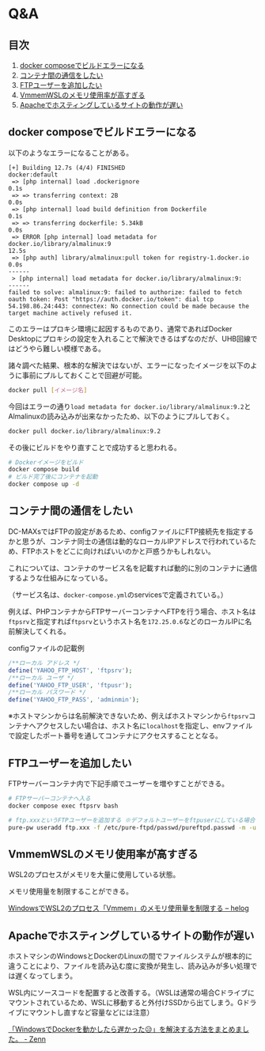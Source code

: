 # Q&A

## 目次

1. [docker composeでビルドエラーになる](#docker-composeでビルドエラーになる)
1. [コンテナ間の通信をしたい](#コンテナ間の通信をしたい)
1. [FTPユーザーを追加したい](#ftpユーザーを追加したい)
1. [VmmemWSLのメモリ使用率が高すぎる](#vmmemwslのメモリ使用率が高すぎる)
1. [Apacheでホスティングしているサイトの動作が遅い](#apacheでホスティングしているサイトの動作が遅い)

## docker composeでビルドエラーになる

以下のようなエラーになることがある。

```
[+] Building 12.7s (4/4) FINISHED                                                                        docker:default
 => [php internal] load .dockerignore                                                                              0.1s
 => => transferring context: 2B                                                                                    0.0s
 => [php internal] load build definition from Dockerfile                                                           0.1s
 => => transferring dockerfile: 5.34kB                                                                             0.0s
 => ERROR [php internal] load metadata for docker.io/library/almalinux:9                                          12.5s
 => [php auth] library/almalinux:pull token for registry-1.docker.io                                               0.0s
------
 > [php internal] load metadata for docker.io/library/almalinux:9:
------
failed to solve: almalinux:9: failed to authorize: failed to fetch oauth token: Post "https://auth.docker.io/token": dial tcp 54.198.86.24:443: connectex: No connection could be made because the target machine actively refused it.
```

このエラーはプロキシ環境に起因するものであり、通常であればDocker Desktopにプロキシの設定を入れることで解決できるはずなのだが、UHB回線ではどうやら難しい模様である。

諸々調べた結果、根本的な解決ではないが、エラーになったイメージを以下のように事前にプルしておくことで回避が可能。

```bash
docker pull [イメージ名]
```

今回はエラーの通り`load metadata for docker.io/library/almalinux:9.2`とAlmalinuxの読み込みが出来なかったため、以下のようにプルしておく。

```bash
docker pull docker.io/library/almalinux:9.2
```

その後にビルドをやり直すことで成功すると思われる。

```bash
# Dockerイメージをビルド
docker compose build
# ビルド完了後にコンテナを起動
docker compose up -d
```

## コンテナ間の通信をしたい

DC-MAXsではFTPの設定があるため、configファイルにFTP接続先を指定するかと思うが、コンテナ同士の通信は動的なローカルIPアドレスで行われているため、FTPホストをどこに向ければいいのかと戸惑うかもしれない。

これについては、コンテナのサービス名を記載すれば動的に別のコンテナに通信するような仕組みになっている。

（サービス名は、`docker-compose.yml`のservicesで定義されている。）

例えば、PHPコンテナからFTPサーバーコンテナへFTPを行う場合、ホスト名は`ftpsrv`と指定すれば`ftpsrv`というホスト名を`172.25.0.6`などのローカルIPに名前解決してくれる。

configファイルの記載例
```php
/**ローカル アドレス */
define('YAHOO_FTP_HOST', 'ftpsrv');
/**ローカル ユーザ */
define('YAHOO_FTP_USER', 'ftpusr');
/**ローカル パスワード */
define('YAHOO_FTP_PASS', 'adminmin');
```

※ホストマシンからは名前解決できないため、例えばホストマシンから`ftpsrv`コンテナへアクセスしたい場合は、ホスト名に`localhost`を指定し、envファイルで設定したポート番号を通してコンテナにアクセスすることとなる。

## FTPユーザーを追加したい

FTPサーバーコンテナ内で下記手順でユーザーを増やすことができる。

```bash
# FTPサーバーコンテナへ入る
docker compose exec ftpsrv bash

# ftp.xxxというFTPユーザーを追加する ※デフォルトユーザーをftpuserにしている場合
pure-pw useradd ftp.xxx -f /etc/pure-ftpd/passwd/pureftpd.passwd -m -u ftpuser -d /home/ftpuser/ftp.xxx
```

## VmmemWSLのメモリ使用率が高すぎる

WSL2のプロセスがメモリを大量に使用している状態。

メモリ使用量を制限することができる。

[WindowsでWSL2のプロセス「Vmmem」のメモリ使用量を制限する &#8211; helog](https://helog.jp/windows/vmmem-memory/)

## Apacheでホスティングしているサイトの動作が遅い

ホストマシンのWindowsとDockerのLinuxの間でファイルシステムが根本的に違うことにより、ファイルを読み込む度に変換が発生し、読み込みが多い処理では遅くなってしまう。

WSL内にソースコードを配置すると改善する。（WSLは通常の場合Cドライブにマウントされているため、WSLに移動すると外付けSSDから出てしまう。Gドライブにマウントし直すなど容量などには注意）

[「WindowsでDockerを動かしたら遅かった😥」を解決する方法をまとめました。 - Zenn](https://zenn.dev/conbrio/articles/fcf937c4049132)